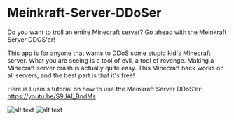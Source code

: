 # Meinkraft-Server-DDoSer
Do you want to troll an entire Minecraft server? Go ahead with the Meinkraft Server DDOS'er!

This app is for anyone that wants to DDoS some stupid kid's Minecraft server.  What you are seeing is a tool of evil, a tool of revenge.  Making a Minecraft server crash is actually quite easy. This Minecraft hack works on all servers, and the best part is that it's free!

Here is Lusin's tutorial on how to use the Meinkraft Server DDoS'er: https://youtu.be/S9JAI_BndMs

![alt text](https://raw.githubusercontent.com/Lusin333/Meinkraft-Server-DDoSer/master/Meinkraft%20Server%20DDOS'er%20Icon%20-%20Lusin.png)
![alt text](https://raw.githubusercontent.com/Lusin333/Meinkraft-Server-DDoSer/master/Meinkraft%20Server%20DDoS'er%20Preview%20Pic.png)

